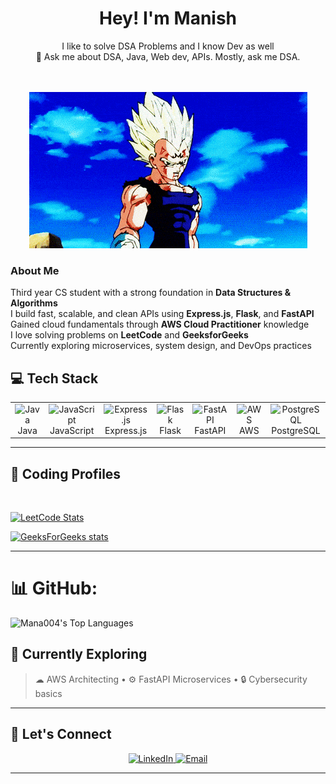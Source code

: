 <h1 align="center">Hey! I'm Manish </h1>





<p align="center">
 I like to solve DSA Problems and I know Dev as well<br>
  🧠 Ask me about DSA, Java, Web dev, APIs. Mostly, ask me DSA.
</p>

<br>
<br>

<div align="center">
  <img src="https://github.com/Mana004/Mana004/blob/main/vsgif_com_vegeta-gif_.3602560.gif" />
</div>



  

###  About Me

Third year CS student with a strong foundation in **Data Structures & Algorithms**<br>
I build fast, scalable, and clean APIs using **Express.js**, **Flask**, and **FastAPI**<br>
Gained cloud fundamentals through **AWS Cloud Practitioner** knowledge<br>
I love solving problems on **LeetCode** and **GeeksforGeeks**<br>
Currently exploring microservices, system design, and DevOps practices<br>










## 💻 Tech Stack

<table align="center">
  <tr>
    <td align="center" width="96">
      <img src="https://techstack-generator.vercel.app/java-icon.svg" alt="Java" width="65" height="65" />
      <br>Java
    </td>
    <td align="center" width="96">
      <img src="https://techstack-generator.vercel.app/js-icon.svg" alt="JavaScript" width="65" height="65" />
      <br>JavaScript
    </td>
    <td align="center" width="96">
      <img src="https://skillicons.dev/icons?i=express" alt="Express.js" width="65" height="65" />
      <br>Express.js
    </td>
    <td align="center" width="96">
      <img src="https://skillicons.dev/icons?i=flask" alt="Flask" width="65" height="65" />
      <br>Flask
    </td>
    <td align="center" width="96">
      <img src="https://skillicons.dev/icons?i=fastapi" alt="FastAPI" width="65" height="65" />
      <br>FastAPI
    </td>
    <td align="center" width="96">
      <img src="https://techstack-generator.vercel.app/aws-icon.svg" alt="AWS" width="65" height="65" />
      <br>AWS
    </td>
    <td align="center" width="96">
      <img src="https://skillicons.dev/icons?i=postgresql" alt="PostgreSQL" width="65" height="65" />
      <br>PostgreSQL
    </td>
  </tr>
</table>






---

## 📘 Coding Profiles



<br>

[![LeetCode Stats](https://leetcard.jacoblin.cool/ManishGirishPatil?theme=dark&font=Arial&ext=contest)](https://leetcode.com/u/ManishGirishPatil/)

<!-- GFG_STATS_START -->
<!-- GFG_STATS_END -->
[![GeeksForGeeks stats](https://gfgstatscard.vercel.app/itsmanhy69)](https://www.geeksforgeeks.org/user/itsmanhy69/)



---


# 📊 GitHub:
<img alt="Mana004's Top Languages" src="https://github-readme-stats.vercel.app/api/top-langs/?username=Mana004&hide=jupyter%20notebook,html&theme=react&langs_count=16&layout=compact" /><br>



## 🎯 Currently Exploring

> ☁ AWS Architecting • ⚙️ FastAPI Microservices • 🔒 Cybersecurity basics

---

## 🔗 Let's Connect

<p align="center">
  <a href="https://www.linkedin.com/in/your-link/" target="_blank">
    <img alt="LinkedIn" src="https://img.shields.io/badge/LinkedIn-blue?style=for-the-badge&logo=linkedin&logoColor=white"/>
  </a>
  <a href="mailto:your.email@example.com">
    <img alt="Email" src="https://img.shields.io/badge/Email-D14836?style=for-the-badge&logo=gmail&logoColor=white"/>
  </a>
</p>

<!--
**Mana004/Mana004** is a ✨ _special_ ✨ repository because its `README.md` (this file) appears on your GitHub profile.

Here are some ideas to get you started:

- 🔭 I’m currently working on ...
- 🌱 I’m currently learning ...
- 👯 I’m looking to collaborate on ...
- 🤔 I’m looking for help with ...
- 💬 Ask me about ...
- 📫 How to reach me: ...
- 😄 Pronouns: ...
- ⚡ Fun fact: ...
-->


---


